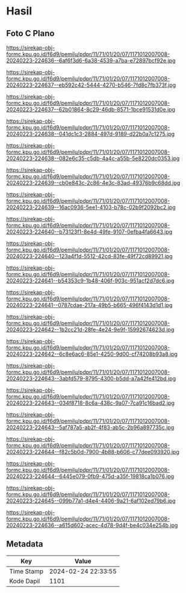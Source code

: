 # Hasil

## Foto C Plano

https://sirekap-obj-formc.kpu.go.id/f6d9/pemilu/pdpr/11/71/01/20/07/1171012007008-20240223-224636--6af6f3d6-6a38-4539-a7ba-e72897bcf92e.jpg

https://sirekap-obj-formc.kpu.go.id/f6d9/pemilu/pdpr/11/71/01/20/07/1171012007008-20240223-224637--eb592c42-5444-4270-b546-7fd8c7fb373f.jpg

https://sirekap-obj-formc.kpu.go.id/f6d9/pemilu/pdpr/11/71/01/20/07/1171012007008-20240223-224637--62b01864-8c29-46db-8571-1bce91531d0e.jpg

https://sirekap-obj-formc.kpu.go.id/f6d9/pemilu/pdpr/11/71/01/20/07/1171012007008-20240223-224638--041dc1c3-2884-497d-9189-d22b0a7c1275.jpg

https://sirekap-obj-formc.kpu.go.id/f6d9/pemilu/pdpr/11/71/01/20/07/1171012007008-20240223-224638--082e6c35-c5db-4a4c-a55b-5e8220dc0353.jpg

https://sirekap-obj-formc.kpu.go.id/f6d9/pemilu/pdpr/11/71/01/20/07/1171012007008-20240223-224639--cb0e843c-2c86-4e3c-83ad-49376b9c68dd.jpg

https://sirekap-obj-formc.kpu.go.id/f6d9/pemilu/pdpr/11/71/01/20/07/1171012007008-20240223-224639--16ac0936-5ee1-4103-b78c-02b9f2092bc2.jpg

https://sirekap-obj-formc.kpu.go.id/f6d9/pemilu/pdpr/11/71/01/20/07/1171012007008-20240223-224640--b73123f1-8e4d-49fe-9107-0efba4fa6643.jpg

https://sirekap-obj-formc.kpu.go.id/f6d9/pemilu/pdpr/11/71/01/20/07/1171012007008-20240223-224640--123a4f1d-5512-42cd-83fe-49f72cd89921.jpg

https://sirekap-obj-formc.kpu.go.id/f6d9/pemilu/pdpr/11/71/01/20/07/1171012007008-20240223-224641--b54353c9-1b48-406f-903c-951acf2d7dc6.jpg

https://sirekap-obj-formc.kpu.go.id/f6d9/pemilu/pdpr/11/71/01/20/07/1171012007008-20240223-224641--0787cdae-217a-49b5-b665-496f4143d1d1.jpg

https://sirekap-obj-formc.kpu.go.id/f6d9/pemilu/pdpr/11/71/01/20/07/1171012007008-20240223-224642--1b2cc21d-28fe-4e24-9e9f-15992674623d.jpg

https://sirekap-obj-formc.kpu.go.id/f6d9/pemilu/pdpr/11/71/01/20/07/1171012007008-20240223-224642--6c8e6ac6-85e1-4250-9d00-cf74208b93a8.jpg

https://sirekap-obj-formc.kpu.go.id/f6d9/pemilu/pdpr/11/71/01/20/07/1171012007008-20240223-224643--3abfd579-8795-4300-b5dd-a7a42fe412bd.jpg

https://sirekap-obj-formc.kpu.go.id/f6d9/pemilu/pdpr/11/71/01/20/07/1171012007008-20240223-224643--034f8718-8c6a-438c-9a07-7ca91c16bad2.jpg

https://sirekap-obj-formc.kpu.go.id/f6d9/pemilu/pdpr/11/71/01/20/07/1171012007008-20240223-224643--5af787a5-ab2f-4f83-ab5c-2b96a897735c.jpg

https://sirekap-obj-formc.kpu.go.id/f6d9/pemilu/pdpr/11/71/01/20/07/1171012007008-20240223-224644--f82c5b0d-7900-4b88-b606-c77dee093920.jpg

https://sirekap-obj-formc.kpu.go.id/f6d9/pemilu/pdpr/11/71/01/20/07/1171012007008-20240223-224644--6445e079-0fb9-475d-a35f-19818ca1b076.jpg

https://sirekap-obj-formc.kpu.go.id/f6d9/pemilu/pdpr/11/71/01/20/07/1171012007008-20240223-224645--099b77a1-d4e4-4406-9a21-6af102ed79b6.jpg

https://sirekap-obj-formc.kpu.go.id/f6d9/pemilu/pdpr/11/71/01/20/07/1171012007008-20240223-224636--a615d602-acec-4d78-9d4f-be4c034e254b.jpg


## Metadata

| Key        | Value               |
| ---------- | ------------------- |
| Time Stamp | 2024-02-24 22:33:55 |
| Kode Dapil | 1101                |



